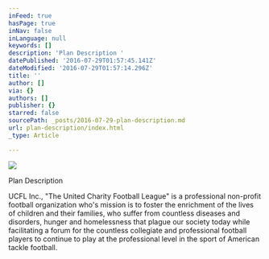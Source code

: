 ```yaml
---
inFeed: true
hasPage: true
inNav: false
inLanguage: null
keywords: []
description: 'Plan Description '
datePublished: '2016-07-29T01:57:45.141Z'
dateModified: '2016-07-29T01:57:14.296Z'
title: ''
author: []
via: {}
authors: []
publisher: {}
starred: false
sourcePath: _posts/2016-07-29-plan-description.md
url: plan-description/index.html
_type: Article

---
```

![](https://the-grid-user-content.s3-us-west-2.amazonaws.com/d95cac2c-50d7-433a-aa3f-11902f1ecde4.png)

Plan Description 

UCFL Inc., "The United Charity Football League" is a
professional non-profit football organization who's mission is to foster the
enrichment of the lives of children and their families, who suffer from
countless diseases and disorders, hunger and homelessness that plague our society
today while facilitating a forum for the countless collegiate and professional
football players to continue to play at the professional level in the sport of
American tackle football.